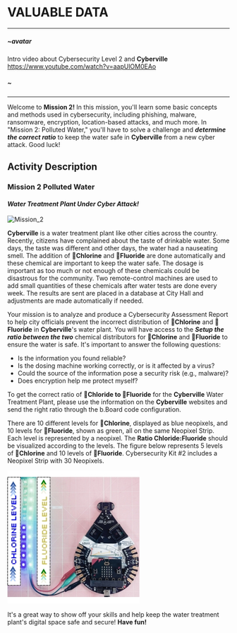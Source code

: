 # VALUABLE DATA 

---
##### ~avatar
Intro video about Cybersecurity Level 2 and __Cyberville__
https://www.youtube.com/watch?v=aapUlOM0EAo
##### ~
---

Welcome to __Mission 2!__ In this mission, you'll learn some basic concepts and methods used in cybersecurity, including phishing, malware, ransomware, encryption, location-based attacks, and much more. In "Mission 2: Polluted Water," you'll have to solve a challenge and __*determine the correct ratio*__ to keep the water safe in __Cyberville__ from a new cyber attack. Good luck!

## Activity Description
### __Mission 2__ Polluted Water
#### *Water Treatment Plant Under Cyber Attack!*

![Mission_2](https://github.com/Brilliant-Labs/code.bl/blob/code_alpha/packaged/docs/static/mb/projects/bboard-tutorials-cyberville/ValuableData/Polluted_Water.gif?raw=true "Mission 2")

__Cyberville__ is a water treatment plant like other cities across the country.  Recently, citizens have complained about the taste of drinkable water.  Some days, the taste was different and other days, the water had a nauseating smell.  The addition of __🧪Chlorine__ and __🧪Fluoride__ are done automatically and these chemical are important to keep the water safe.  The dosage is important as too much or not enough of these chemicals could be disastrous for the community.  Two remote-control machines are used to add small quantities of these chemicals after water tests are done every week.  The results are sent are placed in a database at City Hall and adjustments are made automatically if needed.

Your mission is to analyze and produce a Cybersecurity Assessment Report to help city officials prevent the incorrect distribution of __🧪Chlorine__ and __🧪Fluoride__ in __Cyberville__'s water plant. You will have access to the __*Setup the ratio between the two*__ chemical distributors for __🧪Chlorine__ and __🧪Fluoride__ to ensure the water is safe. It's important to answer the following questions:

* Is the information you found reliable?
* Is the dosing machine working correctly, or is it affected by a virus?
* Could the source of the information pose a security risk (e.g., malware)?
* Does encryption help me protect myself?

To get the correct ratio of __🧪Chloride to 🧪Fluoride__ for the __Cyberville__ Water Treatment Plant, please use the information on the __Cyberville__ websites and send the right ratio through the b.Board code configuration.

There are 10 different levels for __🧪Chlorine__, displayed as blue neopixels, and 10 levels for __🧪Fluoride__, shown as green, all on the same Neopixel Strip. Each level is represented by a neopixel. The __Ratio Chloride:Fluoride__ should be visualized according to the levels. The figure below represents 5 levels of __🧪Chlorine__ and 10 levels of __🧪Fluoride__. Cybersecurity Kit #2 includes a Neopixel Strip with 30 Neopixels.

![LevelBar](https://github.com/Brilliant-Labs/code.bl/blob/code_alpha/packaged/docs/static/mb/projects/bboard-tutorials-cyberville/ValuableData/LevelBar_EN.jpg?raw=true "LevelBar")

It's a great way to show off your skills and help keep the water treatment plant's digital space safe and secure! __Have fun!__